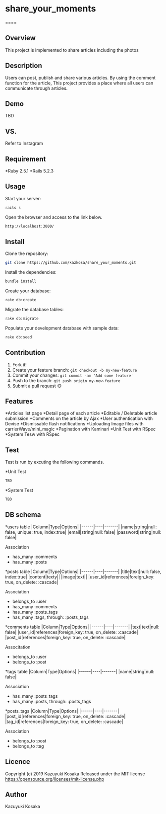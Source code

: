 # share_your_moments
====

## Overview
This project is implemented to share articles including the photos

## Description
Users can post, publish and share various articles.
By using the comment function for the article,
This project provides a place where all users can communicate through articles.

## Demo
TBD

## VS. 
Refer to Instagram

## Requirement
*Ruby 2.5.1
*Rails 5.2.3

## Usage
Start your server:

```bash
rails s
```

Open the browser and access to the link below.

```bash
http://localhost:3000/
```

## Install
Clone the repository:
```bash
git clone https://github.com/kazkosa/share_your_moments.git
```
Install the dependencies:

```bash
bundle install
```

Create your database:

```bash
rake db:create
```

Migrate the database tables:

```bash
rake db:migrate
```

Populate your development database with sample data:

```bash
rake db:seed
```

## Contribution
1. Fork it!
2. Create your feature branch: `git checkout -b my-new-feature`
3. Commit your changes: `git commit -am 'Add some feature'`
4. Push to the branch: `git push origin my-new-feature`
5. Submit a pull request :D

## Features
*Articles list page
*Detail page of each article
*Editable / Deletable article submission
*Comments on the article by Ajax
*User authentication with Devise
*Dismissable flash notifications
*Uploading Image files with carrierWave/mini_magic 
*Pagination with Kaminari
*Unit Test with RSpec
*System Tesw with RSpec

## Test
Test is run by excuting the following commands.

*Unit Test

```bash
TBD
```

*System Test

```bash
TBD
```

## DB schema
*users table
|Column|Type|Options|
|------|----|-------|
|name|string|null: false, unique: true, index:true|
|email|string|null: false|
|password|string|null: false|

Association
- has_many :comments
- has_many :posts


*posts table
|Column|Type|Options|
|------|----|-------|
|title|text|null: false, index:true|
|content|texty||
|image|text||
|user_id|references|foreign_key: true, on_delete: :cascade|

Association
- belongs_to :user
- has_many :comments
- has_many :posts_tags
- has_many :tags, through: :posts_tags

*comments table
|Column|Type|Options|
|------|----|-------|
|text|text|null: false|
|user_id|references|foreign_key: true, on_delete: :cascade|
|post_id|references|foreign_key: true, on_delete: :cascade|

Associtation
- belongs_to :user
- belongs_to :post

*tags table
|Column|Type|Options|
|------|----|-------|
|name|string|null: false|

Association
- has_many :posts_tags
- has_many :posts, through: :posts_tags

*posts_tags
|Column|Type|Options|
|------|----|-------|
|post_id|references|foreign_key: true, on_delete: :cascade|
|tag_id|references|foreign_key: true, on_delete: :cascade|

Association
- belongs_to :post
- belongs_to :tag

## Licence
Copyright (c) 2019 Kazuyuki Kosaka
Released under the MIT license
https://opensource.org/licenses/mit-license.php

## Author
Kazuyuki Kosaka
